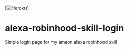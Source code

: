 [![Heroku](https://heroku-badge.herokuapp.com/?app=alexa-robinhood-skill-login)]

# alexa-robinhood-skill-login
Simple login page for my amaon alexa robinhood skill
